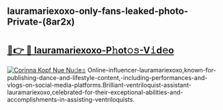 ## lauramariexoxo-only-fans​-leaked-photo​-Private-(8ar2x)


# <h2><a href="https://mediaupload.pro?title=lauramariexoxo&ref=git">🔗👉 🔴 lauramariexoxo-P𝚑ot𝚘𝚜-V𝚒d𝚎o</a></h2>

[![Corinna Kopf Nue Nu𝚍e𝚜](https://i.imgur.com/0qMVB7G.gif)](https://mediaupload.pro?title=lauramariexoxo&ref=git)
Online-influencer-lauramariexoxo,known-for-publishing-dance-and-lifestyle-content,-including-performances-and-vlogs-on-social-media-platforms.Brilliant-ventriloquist-assistant-lauramariexoxo,celebrated-for-their-exceptional-abilities-and-accomplishments-in-assisting-ventriloquists.  